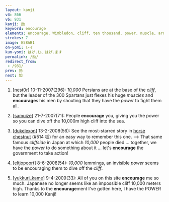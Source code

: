```yaml
---
layout: kanji
v4: 866
v6: 931
kanji: 励
keyword: encourage
elements: encourage, Wimbledon, cliff, ten thousand, power, muscle, arnold
strokes: 7
image: E58AB1
on-yomi: レイ
kun-yomi: はげ.む、はげ.ます
permalink: /励/
redirect_from:
 - /931/
prev: 勃
next: 加
---
```


1) [<a href="http://kanji.koohii.com/profile/nest0r">nest0r</a>] 10-11-2007(296): <em>10,000</em> Persians are at the base of the <em>cliff</em>, but the leader of the 300 Spartans just flexes his huge <em>muscles</em> and<strong> encourage</strong>s his men by shouting that they have the <em>power</em> to fight them all.

2) [<a href="http://kanji.koohii.com/profile/samuize">samuize</a>] 21-7-2007(71): People<strong> encourage</strong> you, giving you the power so you can dive off the 10,000m high cliff into the sea.

3) [<a href="http://kanji.koohii.com/profile/dukelexon">dukelexon</a>] 13-2-2008(56): See the most-starred story in <a href="../v4/514.html">horse chestnut</a> (#514 栃) for an easy way to remember this one. --&gt; That same famous <em>cliffside</em> in Japan at which <em>10,000</em> people died ... together, we have the <em>power</em> to do something about it ... let&#039;s<strong> encourage</strong> the government to take action!

4) [<a href="http://kanji.koohii.com/profile/eltjopoort">eltjopoort</a>] 8-6-2008(54): <em>10,000</em> lemmings, an invisible <em>power</em> seems to be encouraging them to dive off the <em>cliff</em>.

5) [<a href="http://kanji.koohii.com/profile/yukkuri_kame">yukkuri_kame</a>] 9-4-2009(33): All of you on this site<strong> encourage</strong> me so much. Japanese no longer seems like an impossible cliff 10,000 meters high. Thanks to the<strong> encourage</strong>ment I&#039;ve gotten here, I have the POWER to learn 10,000 Kanji!

